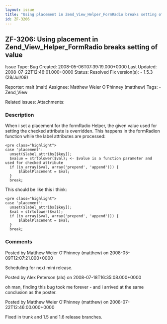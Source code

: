 ```yaml
---
layout: issue
title: "Using placement in Zend_View_Helper_FormRadio breaks setting of value"
id: ZF-3206
---
```


ZF-3206: Using placement in Zend\_View\_Helper\_FormRadio breaks setting of value
---------------------------------------------------------------------------------

 Issue Type: Bug Created: 2008-05-06T07:39:19.000+0000 Last Updated: 2008-07-22T12:46:01.000+0000 Status: Resolved Fix version(s): - 1.5.3 (28/Jul/08)
 
 Reporter:  malt (malt)  Assignee:  Matthew Weier O'Phinney (matthew)  Tags: - Zend\_View
 
 Related issues: 
 Attachments: 
### Description

When i set a placement for the formRadio Helper, the given value used for setting the checked attribute is overridden. This happens in the formRadion function while the label attributes are processed:

 
    <pre class="highlight">
    case 'placement':
      unset($label_attribs[$key]);
      $value = strtolower($val); <- $value is a function parameter and used for checked attribute
      if (in_array($val, array('prepend', 'append'))) {
          $labelPlacement = $val;
      }
      break;


This should be like this i think:

 
    <pre class="highlight">
    case 'placement':
      unset($label_attribs[$key]);
      $val = strtolower($val);
      if (in_array($val, array('prepend', 'append'))) {
          $labelPlacement = $val;
      }
      break;


 

 

### Comments

Posted by Matthew Weier O'Phinney (matthew) on 2008-05-09T12:07:21.000+0000

Scheduling for next mini release.

 

 

Posted by Alex Peterson (alx) on 2008-07-18T16:35:08.000+0000

oh man, finding this bug took me forever - and i arrived at the same conclusion as the poster.

 

 

Posted by Matthew Weier O'Phinney (matthew) on 2008-07-22T12:46:00.000+0000

Fixed in trunk and 1.5 and 1.6 release branches.

 

 